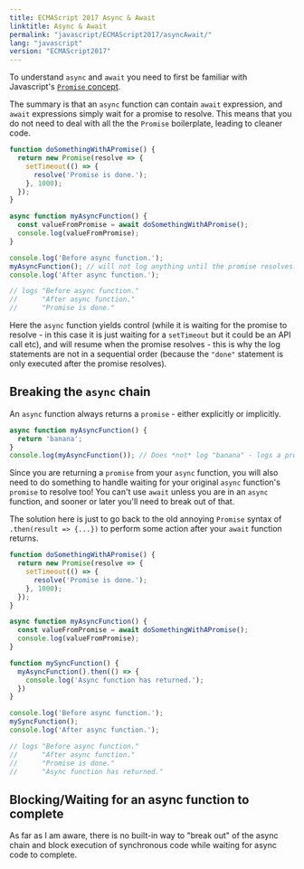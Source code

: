 ```yaml
---
title: ECMAScript 2017 Async & Await
linktitle: Async & Await
permalink: "javascript/ECMAScript2017/asyncAwait/"
lang: "javascript"
version: "ECMAScript2017"
---
```


To understand `async` and `await` you need to first be familiar with
Javascript's [`Promise` concept](/javascript/ECMAScript2015/promises/).

The summary is that an `async` function can contain `await` expression, and
`await` expressions simply wait for a promise to resolve. This means that you
do not need to deal with all the the `Promise` boilerplate, leading to cleaner
code.

```javascript
function doSomethingWithAPromise() {
  return new Promise(resolve => {
    setTimeout(() => {
      resolve('Promise is done.');
    }, 1000);
  });
}

async function myAsyncFunction() {
  const valueFromPromise = await doSomethingWithAPromise();
  console.log(valueFromPromise);
}

console.log('Before async function.');
myAsyncFunction(); // will not log anything until the promise resolves.
console.log('After async function.');

// logs "Before async function."
//      "After async function."
//      "Promise is done."
```

Here the `async` function yields control (while it is waiting for the promise to
resolve - in this case it is just waiting for a `setTimeout` but it could be an
API call etc), and will resume when the promise resolves - this is why the log
statements are not in a sequential order (because the `"done"` statement is only
executed after the promise resolves).

## Breaking the `async` chain

An `async` function always returns a `promise` - either explicitly or implicitly.

```javascript
async function myAsyncFunction() {
  return 'banana';
}
console.log(myAsyncFunction()); // Does *not* log "banana" - logs a promise object.
```

Since you are returning a `promise` from your `async` function, you will also
need to do something to handle waiting for your original `async` function's
`promise` to resolve too!  You can't use `await` unless you are in an `async`
function, and sooner or later you'll need to break out of that.

The solution here is just to go back to the old annoying `Promise` syntax of `.then(result => {...})` to
perform some action after your `await` function returns.

```javascript
function doSomethingWithAPromise() {
  return new Promise(resolve => {
    setTimeout(() => {
      resolve('Promise is done.');
    }, 1000);
  });
}

async function myAsyncFunction() {
  const valueFromPromise = await doSomethingWithAPromise();
  console.log(valueFromPromise);
}

function mySyncFunction() {
  myAsyncFunction().then(() => {
    console.log('Async function has returned.');
  })
}

console.log('Before async function.');
mySyncFunction();
console.log('After async function.');

// logs "Before async function."
//      "After async function."
//      "Promise is done."
//      "Async function has returned."
```

## Blocking/Waiting for an async function to complete

As far as I am aware, there is no built-in way to "break out" of the async chain and block
execution of synchronous code while waiting for async code to complete.
